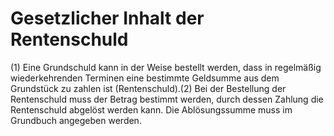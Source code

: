 # Gesetzlicher Inhalt der Rentenschuld

(1) Eine Grundschuld kann in der Weise bestellt werden, dass in regelmäßig wiederkehrenden Terminen eine bestimmte Geldsumme aus dem Grundstück zu zahlen ist (Rentenschuld).(2) Bei der Bestellung der Rentenschuld muss der Betrag bestimmt werden, durch dessen Zahlung die Rentenschuld abgelöst werden kann. Die Ablösungssumme muss im Grundbuch angegeben werden. 

